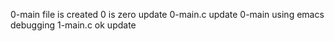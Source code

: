 0-main file is created
0 is zero
update 0-main.c
update 0-main using emacs
debugging 1-main.c
ok
update
